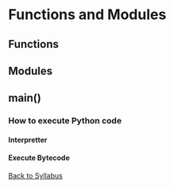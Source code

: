 # Functions and Modules

## Functions

## Modules

## main()

### How to execute Python code

#### Interpretter

#### Execute Bytecode


[Back to Syllabus](../../README.md)
